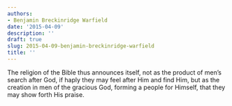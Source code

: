 ```yaml
---
authors:
- Benjamin Breckinridge Warfield
date: '2015-04-09'
description: ''
draft: true
slug: 2015-04-09-benjamin-breckinridge-warfield
title: ''
---
```

The religion of the Bible thus announces itself, not as the product of men’s search after God, if haply they may feel after Him and find Him, but as the creation in men of the gracious God, forming a people for Himself, that they may show forth His praise.




